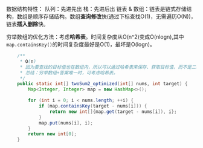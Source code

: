 数据结构特性：
队列：先进先出
栈：先进后出
链表 & 数组：链表是链式存储结构，数组是顺序存储结构。数组**查询修改**快(通过下标查找O(1)，无需遍历O(N))，链表**插入删除**快。

穷举数组的优化方法：考虑**哈希表**。时间复杂度从O(n^2)变成O(nlogn),其中`map.containsKey()`的时间复杂度最好是O(1)，最坏是O(logn)。
```java
    /**
     * O(n)
     * 因为要查找的目标值也在数组内，所以可以通过哈希表来保存、获取目标值，而不是二次遍历数组。
     * 总结：穷举数组+答案唯一时，可考虑哈希表。
     */
    public static int[] twoSum2_optimized(int[] nums, int target) {
        Map<Integer, Integer> map = new HashMap<>();

        for (int i = 0; i < nums.length; ++i) {
            if (map.containsKey(target - nums[i])) {
                return new int[]{map.get(target - nums[i]), i};
            }
            map.put(nums[i], i);
        }
        return new int[0];
    }
```